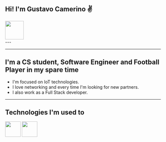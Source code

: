 Hi! I'm Gustavo Camerino ✌️
---

<div>
<a href="https://www.linkedin.com/in/gustavo-camerino-de-carvalho-a112011a1" target="_blank"><img loading="lazy" src="https://cdn.jsdelivr.net/gh/devicons/devicon@latest/icons/linkedin/linkedin-original.svg" target="_blank" height = 60dp width = 60dp ></a>
</div>
---

---
I'm a CS student, Software Engineer and Football Player in my spare time
---
* I'm focused on IoT technologies.
* I love networking and every time I'm looking for new partners.
* I also work as a Full Stack developer.
---
Technologies I'm used to
---
<div>
  <img src="https://cdn.jsdelivr.net/gh/devicons/devicon@latest/icons/flutter/flutter-original.svg" width = 50dp height= 50dp />
  <img src="https://cdn.jsdelivr.net/gh/devicons/devicon@latest/icons/css3/css3-original.svg" width = 50dp height= 50dp />
</div>
